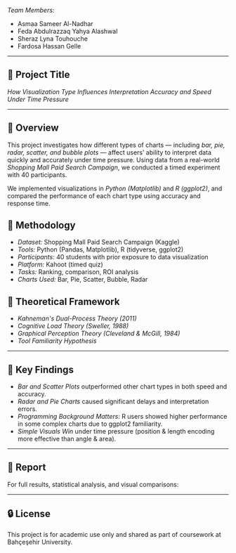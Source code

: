 *Team Members:*  
- Asmaa Sameer Al-Nadhar  
- Feda Abdulrazzaq Yahya Alashwal  
- Sheraz Lyna Touhouche  
- Fardosa Hassan Gelle  

---

## 📝 Project Title  
*How Visualization Type Influences Interpretation Accuracy and Speed Under Time Pressure*

---

## 📌 Overview  
This project investigates how different types of charts — including *bar, pie, radar, scatter, and bubble plots* — affect users’ ability to interpret data quickly and accurately under time pressure. Using data from a real-world *Shopping Mall Paid Search Campaign*, we conducted a timed experiment with 40 participants.

We implemented visualizations in *Python (Matplotlib)* and *R (ggplot2)*, and compared the performance of each chart type using accuracy and response time.

## 🧪 Methodology

- *Dataset:* Shopping Mall Paid Search Campaign (Kaggle)
- *Tools:* Python (Pandas, Matplotlib), R (tidyverse, ggplot2)
- *Participants:* 40 students with prior exposure to data visualization
- *Platform:* Kahoot (timed quiz)
- *Tasks:* Ranking, comparison, ROI analysis
- *Charts Used:* Bar, Pie, Scatter, Bubble, Radar



## 🧠 Theoretical Framework

- *Kahneman's Dual-Process Theory (2011)*
- *Cognitive Load Theory (Sweller, 1988)*
- *Graphical Perception Theory (Cleveland & McGill, 1984)*
- *Tool Familiarity Hypothesis*

---

## 🧪 Key Findings

- *Bar and Scatter Plots* outperformed other chart types in both speed and accuracy.
- *Radar and Pie Charts* caused significant delays and interpretation errors.
- *Programming Background Matters:* R users showed higher performance in some complex charts due to ggplot2 familiarity.
- *Simple Visuals Win* under time pressure (position & length encoding more effective than angle & area).

---




## 📄 Report

For full results, statistical analysis, and visual comparisons:  


---

## 🔒 License

This project is for academic use only and shared as part of coursework at Bahçeşehir University.
